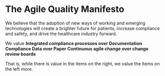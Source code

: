 # The Agile Quality Manifesto
We believe that the adoption of new ways of working and emerging technologies will create a brighter future for patients, increase compliance and safety, and drive the healthcare industry forward.

We value
**Integrated compliance processes over Documentation**
**Compliance Data over Paper**
**Continuous agile change over change review boards**

That is, while there is value in the items on
the right, we value the items on the left more.
